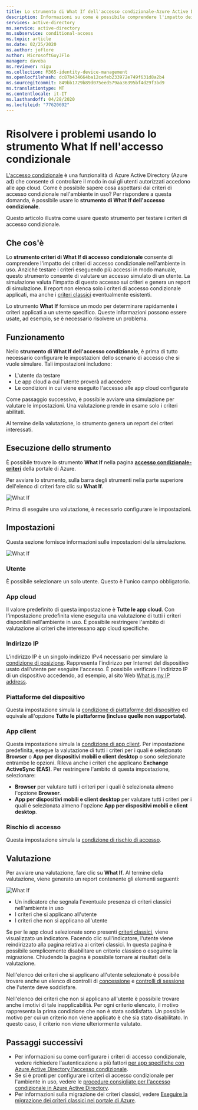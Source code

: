 ```yaml
---
title: Lo strumento di What If dell'accesso condizionale-Azure Active Directory
description: Informazioni su come è possibile comprendere l'impatto dei criteri di accesso condizionale nell'ambiente in uso.
services: active-directory
ms.service: active-directory
ms.subservice: conditional-access
ms.topic: article
ms.date: 02/25/2020
ms.author: joflore
author: MicrosoftGuyJFlo
manager: daveba
ms.reviewer: nigu
ms.collection: M365-identity-device-management
ms.openlocfilehash: dc87b434664ba12cefeb233972e749f631d8a2b4
ms.sourcegitcommit: 849bb1729b89d075eed579aa36395bf4d29f3bd9
ms.translationtype: MT
ms.contentlocale: it-IT
ms.lasthandoff: 04/28/2020
ms.locfileid: "77620692"
---
```

# <a name="troubleshoot-using-the-what-if-tool-in-conditional-access"></a>Risolvere i problemi usando lo strumento What If nell'accesso condizionale

[L'accesso condizionale](../active-directory-conditional-access-azure-portal.md) è una funzionalità di Azure Active Directory (Azure ad) che consente di controllare il modo in cui gli utenti autorizzati accedono alle app cloud. Come è possibile sapere cosa aspettarsi dai criteri di accesso condizionale nell'ambiente in uso? Per rispondere a questa domanda, è possibile usare lo **strumento di What If dell'accesso condizionale**.

Questo articolo illustra come usare questo strumento per testare i criteri di accesso condizionale.

## <a name="what-it-is"></a>Che cos'è

Lo **strumento criteri di What If di accesso condizionale** consente di comprendere l'impatto dei criteri di accesso condizionale nell'ambiente in uso. Anziché testare i criteri eseguendo più accessi in modo manuale, questo strumento consente di valutare un accesso simulato di un utente. La simulazione valuta l'impatto di questo accesso sui criteri e genera un report di simulazione. Il report non elenca solo i criteri di accesso condizionale applicati, ma anche i [criteri classici](policy-migration.md#classic-policies) eventualmente esistenti.    

Lo strumento **What If** fornisce un modo per determinare rapidamente i criteri applicati a un utente specifico. Queste informazioni possono essere usate, ad esempio, se è necessario risolvere un problema.    

## <a name="how-it-works"></a>Funzionamento

Nello **strumento di What If dell'accesso condizionale**, è prima di tutto necessario configurare le impostazioni dello scenario di accesso che si vuole simulare. Tali impostazioni includono:

- L'utente da testare 
- Le app cloud a cui l'utente proverà ad accedere
- Le condizioni in cui viene eseguito l'accesso alle app cloud configurate
     
Come passaggio successivo, è possibile avviare una simulazione per valutare le impostazioni. Una valutazione prende in esame solo i criteri abilitati.

Al termine della valutazione, lo strumento genera un report dei criteri interessati.

## <a name="running-the-tool"></a>Esecuzione dello strumento

È possibile trovare lo strumento **What If** nella pagina **[accesso condizionale-criteri](https://portal.azure.com/#blade/Microsoft_AAD_IAM/ConditionalAccessBlade/Policies)** della portale di Azure.

Per avviare lo strumento, sulla barra degli strumenti nella parte superiore dell'elenco di criteri fare clic su **What If**.

![What If](./media/what-if-tool/01.png)

Prima di eseguire una valutazione, è necessario configurare le impostazioni.

## <a name="settings"></a>Impostazioni

Questa sezione fornisce informazioni sulle impostazioni della simulazione.

![What If](./media/what-if-tool/02.png)

### <a name="user"></a>Utente

È possibile selezionare un solo utente. Questo è l'unico campo obbligatorio.

### <a name="cloud-apps"></a>App cloud

Il valore predefinito di questa impostazione è **Tutte le app cloud**. Con l'impostazione predefinita viene eseguita una valutazione di tutti i criteri disponibili nell'ambiente in uso. È possibile restringere l'ambito di valutazione ai criteri che interessano app cloud specifiche.

### <a name="ip-address"></a>Indirizzo IP

L'indirizzo IP è un singolo indirizzo IPv4 necessario per simulare la [condizione di posizione](location-condition.md). Rappresenta l'indirizzo per Internet del dispositivo usato dall'utente per eseguire l'accesso. È possibile verificare l'indirizzo IP di un dispositivo accedendo, ad esempio, al sito Web [What is my IP address](https://whatismyipaddress.com).    

### <a name="device-platforms"></a>Piattaforme del dispositivo

Questa impostazione simula la [condizione di piattaforme del dispositivo](concept-conditional-access-conditions.md#device-platforms) ed equivale all'opzione **Tutte le piattaforme (incluse quelle non supportate)**. 

### <a name="client-apps"></a>App client

Questa impostazione simula la [condizione di app client](concept-conditional-access-conditions.md#client-apps-preview).
Per impostazione predefinita, esegue la valutazione di tutti i criteri per i quali è selezionato **Browser** o **App per dispositivi mobili e client desktop** o sono selezionate entrambe le opzioni. Rileva anche i criteri che applicano **Exchange ActiveSync (EAS)**. Per restringere l'ambito di questa impostazione, selezionare:

- **Browser** per valutare tutti i criteri per i quali è selezionata almeno l'opzione **Browser**. 
- **App per dispositivi mobili e client desktop** per valutare tutti i criteri per i quali è selezionata almeno l'opzione **App per dispositivi mobili e client desktop**. 

### <a name="sign-in-risk"></a>Rischio di accesso

Questa impostazione simula la [condizione di rischio di accesso](concept-conditional-access-conditions.md#sign-in-risk).   

## <a name="evaluation"></a>Valutazione 

Per avviare una valutazione, fare clic su **What If**. Al termine della valutazione, viene generato un report contenente gli elementi seguenti: 

![What If](./media/what-if-tool/03.png)

- Un indicatore che segnala l'eventuale presenza di criteri classici nell'ambiente in uso
- I criteri che si applicano all'utente
- I criteri che non si applicano all'utente

Se per le app cloud selezionate sono presenti [criteri classici](policy-migration.md#classic-policies), viene visualizzato un indicatore. Facendo clic sull'indicatore, l'utente viene reindirizzato alla pagina relativa ai criteri classici. In questa pagina è possibile semplicemente disabilitare un criterio classico o eseguirne la migrazione. Chiudendo la pagina è possibile tornare ai risultati della valutazione.

Nell'elenco dei criteri che si applicano all'utente selezionato è possibile trovare anche un elenco di controlli di [concessione](concept-conditional-access-grant.md) e [controlli di sessione](concept-conditional-access-session.md) che l'utente deve soddisfare.

Nell'elenco dei criteri che non si applicano all'utente è possibile trovare anche i motivi di tale inapplicabilità. Per ogni criterio elencato, il motivo rappresenta la prima condizione che non è stata soddisfatta. Un possibile motivo per cui un criterio non viene applicato è che sia stato disabilitato. In questo caso, il criterio non viene ulteriormente valutato.   

## <a name="next-steps"></a>Passaggi successivi

- Per informazioni su come configurare i criteri di accesso condizionale, vedere richiedere l'autenticazione a più fattori [per app specifiche con Azure Active Directory l'accesso condizionale](app-based-mfa.md).
- Se si è pronti per configurare i criteri di accesso condizionale per l'ambiente in uso, vedere le [procedure consigliate per l'accesso condizionale in Azure Active Directory](best-practices.md). 
- Per informazioni sulla migrazione dei criteri classici, vedere [Eseguire la migrazione dei criteri classici nel portale di Azure](policy-migration.md).  

